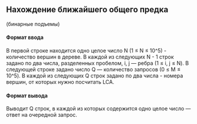 ## Нахождение ближайшего общего предка 

(бинарные подъемы)

#### Формат ввода
В первой строке находится одно целое число N (1 ≤ N ≤ 10^5) - количество вершин в дереве.
В каждой из следующих N - 1 строк задано по два числа, разделенных пробелом, i, j — ребра (1 ≤ i, j ≤ N). 
В следующей строке задано число Q — количество запросов (0 ≤ M ≤ 10^5).
В каждой из следующих Q строк задано по два числа - номера вершин, от которых нужно посчитать LCA.

#### Формат вывода
Выводит Q строк, в каждой из которых содержится одно целое число — ответ на очередной запрос.
